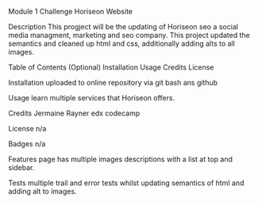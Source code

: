 Module 1 Challenge Horiseon Website


Description
This progject will be the updating of Horiseon seo a social media managment, marketing and seo company. This project updated the semantics and cleaned up html and css, additionally adding alts to all images.

Table of Contents (Optional)
Installation
Usage
Credits
License

Installation
uploaded to online repository via git bash ans github

Usage
learn multiple services that Horiseon offers.

Credits
Jermaine Rayner edx codecamp

License
n/a

Badges
n/a

Features
page has multiple images descriptions with a list at top and sidebar.

Tests
multiple trail and error tests whilst updating semantics of html and adding alt to images.